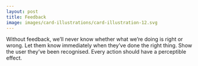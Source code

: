 ```yaml
---
layout: post
title: Feedback
image: images/card-illustrations/card-illustration-12.svg
---
```


Without feedback, we’ll never know whether what we’re doing is right or wrong.
Let them know immediately when they’ve done the right thing.
Show the user they’ve been recognised.
Every action should have a perceptible effect.

